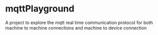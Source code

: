 # mqttPlayground
A project to explore the mqtt real time communication protocol for both machine to machine connections and machine to device connection
